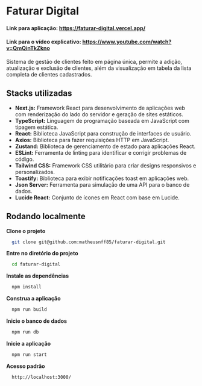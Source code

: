 # Faturar Digital

#### Link para aplicação: https://faturar-digital.vercel.app/

#### Link para o vídeo explicativo: https://www.youtube.com/watch?v=QmQinTkZkno

Sistema de gestão de clientes feito em página única, permite a adição, atualização e exclusão de clientes, além da visualização em tabela da lista completa de clientes cadastrados.

## Stacks utilizadas

- **Next.js:** Framework React para desenvolvimento de aplicações web com renderização do lado do servidor e geração de sites estáticos.
- **TypeScript:** Linguagem de programação baseada em JavaScript com tipagem estática.
- **React:** Biblioteca JavaScript para construção de interfaces de usuário.
- **Axios:** Biblioteca para fazer requisições HTTP em JavaScript.
- **Zustand:** Biblioteca de gerenciamento de estado para aplicações React.
- **ESLint:** Ferramenta de linting para identificar e corrigir problemas de código.
- **Tailwind CSS:** Framework CSS utilitário para criar designs responsivos e personalizados.
- **Toastify:** Biblioteca para exibir notificações toast em aplicações web.
- **Json Server:** Ferramenta para simulação de uma API para o banco de dados.
- **Lucide React:** Conjunto de ícones em React com base em Lucide.

## Rodando localmente

**Clone o projeto**

```bash
  git clone git@github.com:matheusnff85/faturar-digital.git
```

**Entre no diretório do projeto**

```bash
  cd faturar-digital
```

**Instale as dependências**

```bash
  npm install
```

**Construa a aplicação**

```bash
  npm run build
```

**Inicie o banco de dados**

```bash
  npm run db
```

**Inicie a aplicação**

```bash
  npm run start
```

**Acesso padrão**

```bash
  http://localhost:3000/
```
